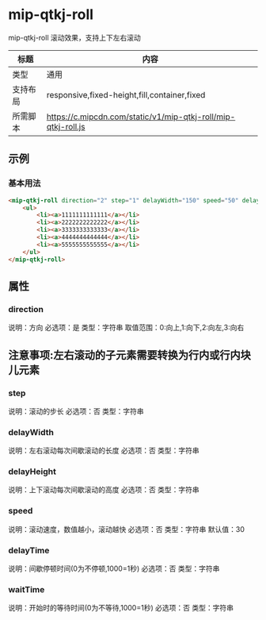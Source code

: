 # mip-qtkj-roll

mip-qtkj-roll 滚动效果，支持上下左右滚动

标题|内容
----|----
类型|通用
支持布局|responsive,fixed-height,fill,container,fixed
所需脚本|https://c.mipcdn.com/static/v1/mip-qtkj-roll/mip-qtkj-roll.js

## 示例

### 基本用法
```html
<mip-qtkj-roll direction="2" step="1" delayWidth="150" speed="50" delayTime="3000" waitTime="1000">
    <ul>
        <li><a>1111111111111</a></li>
        <li><a>2222222222222</a></li>
        <li><a>3333333333333</a></li>
        <li><a>4444444444444</a></li>
        <li><a>5555555555555</a></li>
    </ul>        
</mip-qtkj-roll>
```

## 属性

### direction

说明：方向
必选项：是
类型：字符串
取值范围：0:向上,1:向下,2:向左,3:向右
## 注意事项:左右滚动的子元素需要转换为行内或行内块儿元素


### step

说明：滚动的步长
必选项：否
类型：字符串


### delayWidth

说明：左右滚动每次间歇滚动的长度
必选项：否
类型：字符串


### delayHeight

说明：上下滚动每次间歇滚动的高度
必选项：否
类型：字符串


### speed

说明：滚动速度，数值越小，滚动越快
必选项：否
类型：字符串
默认值：30


### delayTime

说明：间歇停顿时间(0为不停顿,1000=1秒)
必选项：否
类型：字符串


### waitTime

说明：开始时的等待时间(0为不等待,1000=1秒)
必选项：否
类型：字符串